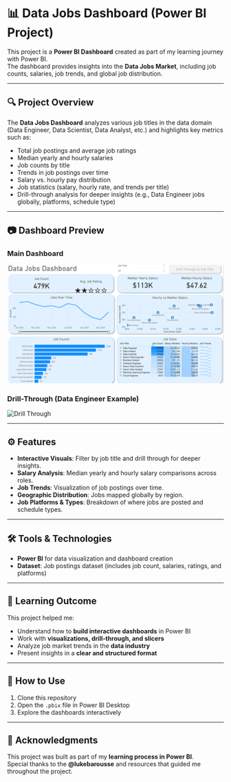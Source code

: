 # 📊 Data Jobs Dashboard (Power BI Project)

This project is a **Power BI Dashboard** created as part of my learning journey with Power BI.  
The dashboard provides insights into the **Data Jobs Market**, including job counts, salaries, job trends, and global job distribution.

---

## 🔍 Project Overview
The **Data Jobs Dashboard** analyzes various job titles in the data domain (Data Engineer, Data Scientist, Data Analyst, etc.) and highlights key metrics such as:
- Total job postings and average job ratings  
- Median yearly and hourly salaries  
- Job counts by title  
- Trends in job postings over time  
- Salary vs. hourly pay distribution  
- Job statistics (salary, hourly rate, and trends per title)  
- Drill-through analysis for deeper insights (e.g., Data Engineer jobs globally, platforms, schedule type)

---

## 📷 Dashboard Preview
### Main Dashboard  
![Main Dashboard](./Data_Job_dashboard.png)

### Drill-Through (Data Engineer Example)  
![Drill Through](./Screenshot%202025-09-01%20194229.png)

---

## ⚙️ Features
- **Interactive Visuals**: Filter by job title and drill through for deeper insights.  
- **Salary Analysis**: Median yearly and hourly salary comparisons across roles.  
- **Job Trends**: Visualization of job postings over time.  
- **Geographic Distribution**: Jobs mapped globally by region.  
- **Job Platforms & Types**: Breakdown of where jobs are posted and schedule types.  

---

## 🛠️ Tools & Technologies
- **Power BI** for data visualization and dashboard creation  
- **Dataset**: Job postings dataset (includes job count, salaries, ratings, and platforms)  

---

## 🎯 Learning Outcome
This project helped me:
- Understand how to **build interactive dashboards** in Power BI  
- Work with **visualizations, drill-through, and slicers**  
- Analyze job market trends in the **data industry**  
- Present insights in a **clear and structured format**  

---

## 🚀 How to Use
1. Clone this repository  
2. Open the `.pbix` file in Power BI Desktop  
3. Explore the dashboards interactively  

---

## 🙏 Acknowledgments
This project was built as part of my **learning process in Power BI**.  
Special thanks to the **@lukebarousse** and resources that guided me throughout the project.  


